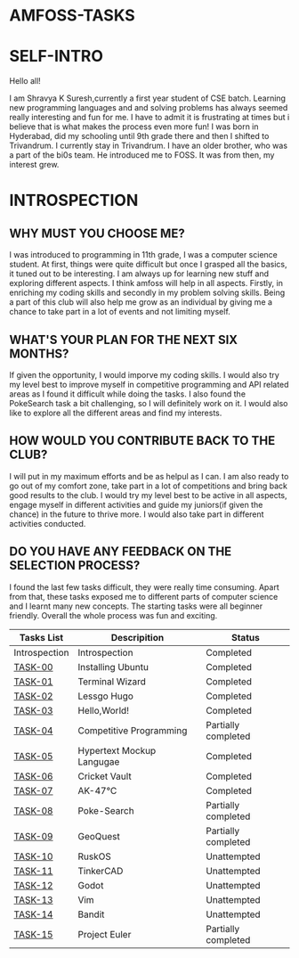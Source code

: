 # AMFOSS-TASKS

# SELF-INTRO

Hello all!

I am Shravya K Suresh,currently a first year student of CSE batch. Learning new programming languages and and solving problems has always seemed really interesting and fun for me. I have to admit it is frustrating at times but i believe that is what makes the process even more fun! I was born in Hyderabad, did my schooling until 9th grade there and then I shifted to Trivandrum. I currently stay in Trivandrum. I have an older brother, who was a part of the bi0s team. He introduced me to FOSS. It was from then, my interest grew.

# INTROSPECTION

## WHY MUST YOU CHOOSE ME?

I was introduced to programming in 11th grade, I was a computer science student. At first, things were quite difficult but once I grasped all the basics, it tuned out to be interesting. I am always up for learning new stuff and exploring different aspects. I think amfoss will help in all aspects. Firstly, in enriching my coding skills and secondly in my problem solving skills. Being a part of this club will also help me grow as an individual by giving me a chance to take part in a lot of events and not limiting myself.

## WHAT'S YOUR PLAN FOR THE NEXT SIX MONTHS?

If given the opportunity, I would imporve my coding skills. I would also try my level best to improve myself in competitive programming and API related areas as I found it difficult while doing the tasks. I also found the PokeSearch task a bit challenging, so I will definitely work on it. I would also like to explore all the different areas and find my interests.

## HOW WOULD YOU CONTRIBUTE BACK TO THE CLUB?

I will put in my maximum efforts and be as helpul as I can. I am also ready to go out of my comfort zone, take part in a lot of competitions and bring back good results to the club. I would try my level best to be active in all aspects, engage myself in different activities and guide my juniors(if given the chance) in the future to thrive more. I would also take part in different activities conducted.

## DO YOU HAVE ANY FEEDBACK ON THE SELECTION PROCESS?

I found the last few tasks difficult, they were really time consuming. Apart from that, these tasks exposed me to different parts of computer science and I learnt many new concepts. The starting tasks were all beginner friendly. Overall the whole process was fun and exciting.

| Tasks List    |          Descripition        |      Status         |
| ------------- | ---------------------------- | ------------------- |
| Introspection| Introspection | Completed |
| [TASK-00](https://github.com/shraavv/amfoss-tasks/tree/master/task-00)| Installing Ubuntu | Completed |
| [TASK-01](https://github.com/shraavv/amfoss-tasks/tree/master/task-01) | Terminal Wizard | Completed  |
| [TASK-02](https://github.com/shraavv/amfoss-tasks/tree/master/task-02) | Lessgo Hugo | Completed |
| [TASK-03](https://github.com/shraavv/amfoss-tasks/tree/master/task-03) | Hello,World! | Completed |
| [TASK-04](https://github.com/shraavv/amfoss-tasks/tree/master/task-04) | Competitive Programming | Partially completed |
| [TASK-05](https://github.com/shraavv/amfoss-tasks/tree/master/task-05) | Hypertext Mockup Langugae | Completed |
| [TASK-06](https://github.com/shraavv/amfoss-tasks/tree/master/task-06) | Cricket Vault | Completed |
| [TASK-07]() | AK-47°C | Completed |
| [TASK-08]() | Poke-Search | Partially completed |
| [TASK-09]() | GeoQuest | Partially completed |
| [TASK-10]() | RuskOS | Unattempted |
| [TASK-11]() | TinkerCAD | Unattempted |
| [TASK-12]() | Godot | Unattempted |
| [TASK-13]() | Vim | Unattempted |
| [TASK-14]() | Bandit | Unattempted |
| [TASK-15]() | Project Euler | Partially completed |





